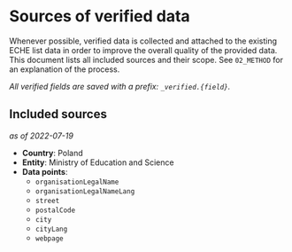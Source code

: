 # Sources of verified data

Whenever possible, verified data is collected and attached to the existing ECHE list data in order to improve the overall quality of the provided data. This document lists all included sources and their scope. See `02_METHOD` for an explanation of the process.

_All verified fields are saved with a prefix: `_verified.{field}`._

## Included sources

_as of 2022-07-19_

- **Country**: Poland
- **Entity**: Ministry of Education and Science
- **Data points**:
    - `organisationLegalName`
    - `organisationLegalNameLang`
    - `street`
    - `postalCode`
    - `city`
    - `cityLang`
    - `webpage`
